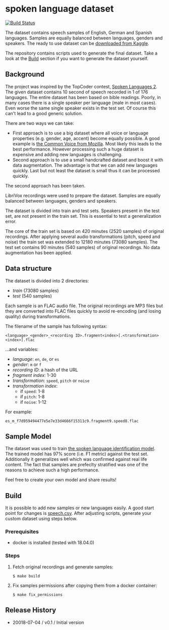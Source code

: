 # spoken language dataset

[![Build Status](https://travis-ci.org/tomasz-oponowicz/spoken_language_dataset.svg?branch=master)](https://travis-ci.org/tomasz-oponowicz/spoken_language_dataset)

The dataset contains speech samples of English, German and Spanish languages.
Samples are equally balanced between languages, genders and speakers.
The ready to use dataset can be [downloaded from Kaggle][kg].

The repository contains scripts used to generate the final dataset. 
Take a look at the [Build](#Build) section if you want to generate the dataset yourself.

## Background

The project was inspired by the TopCoder contest, [Spoken Languages 2][tc].
The given dataset contains 10 second of speech recorded in 1 of 176 languages.
The entire dataset has been based on bible readings. 
Poorly, in many cases there is a single speaker per language (male in most cases).
Even worse the same single speaker exists in the test set.
Of course this can't lead to a good generic solution.

There are two ways we can take:

* First approach is to use a big dataset where all voice or language properties (e.g. gender, age, accent) become equally possible. 
  A good example is [the Common Voice from Mozilla][cv].
  Most likely this leads to the best performance.
  However processing such a huge dataset is expensive and adding new languages is challenging.
* Second approach is to use a small handcrafted dataset and boost it with data augmentation. 
  The advantage is that we can add new languages quickly.
  Last but not least the dataset is small thus it can be processed quickly.

The second approach has been taken.

LibriVox recordings were used to prepare the dataset. 
Samples are equally balanced between languages, genders and speakers. 

The dataset is divided into train and test sets. 
Speakers present in the test set, are not present in the train set. 
This is essential to test a generalization error.

The core of the train set is based on 420 minutes (2520 samples) of original recordings.
After applying several audio transformations (pitch, speed and noise) the train set was extended to 12180 minutes (73080 samples).
The test set contains 90 minutes (540 samples) of original recordings. No data augmentation has been applied.

## Data structure

The dataset is divided into 2 directories:

* *train* (73080 samples)
* *test* (540 samples)

Each sample is an FLAC audio file. 
The original recordings are MP3 files but they are converted into FLAC files quickly 
to avoid re-encoding (and losing quality) during transformations. 

The filename of the sample has following syntax:

    <language>_<gender>_<recording ID>.fragment<index>[.<transformation><index>].flac

...and variables:

* *language*: `en`, `de`, or `es`
* *gender*: `m` or `f`
* *recording ID*: a hash of the URL
* *fragment index*: 1-30
* *transformation*: `speed`, `pitch` or `noise`
* *transformation index*:
  * if `speed`: 1-8
  * if `pitch`: 1-8
  * if `noise`: 1-12

For example:

    es_m_f7d959494477e5e7e33d4666f15311c9.fragment9.speed8.flac

## Sample Model

The dataset was used to train [the spoken language identification model][sli]. 
The trained model has 97% score (i.e. F1 metric) against the test set. 
Additionally it generalizes well which was confirmed against real life content. 
The fact that samples are prefeclty stratified was one of the reasons to achieve such a high performance.

Feel free to create your own model and share results!

## Build

It is possible to add new samples or new languages easily. 
A good start point for changes is [speech.csv](speech.csv).
After adjusting scripts, generate your custom dataset using steps below.

### Prerequisites

* docker is installed (tested with 18.04.0)

### Steps

1. Fetch original recordings and generate samples:

       $ make build
1. Fix samples permissions after copying them from a docker container:

       $ make fix_permissions

## Release History

* 20018-07-04 / v0.1 / Initial version

[tc]: https://community.topcoder.com/longcontest/?module=ViewProblemStatement&rd=16555&pm=13978
[sli]: https://github.com/tomasz-oponowicz/spoken_language_identification
[cv]: https://voice.mozilla.org/en/languages
[kg]: https://www.kaggle.com/toponowicz
